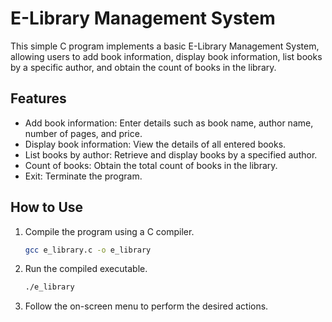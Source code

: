 # E-Library Management System

This simple C program implements a basic E-Library Management System, allowing users to add book information, display book information, list books by a specific author, and obtain the count of books in the library.

## Features
- Add book information: Enter details such as book name, author name, number of pages, and price.
- Display book information: View the details of all entered books.
- List books by author: Retrieve and display books by a specified author.
- Count of books: Obtain the total count of books in the library.
- Exit: Terminate the program.

## How to Use
1. Compile the program using a C compiler.
    ```bash
    gcc e_library.c -o e_library
    ```

2. Run the compiled executable.
    ```bash
    ./e_library
    ```

3. Follow the on-screen menu to perform the desired actions.
